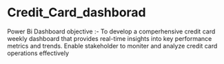 # Credit_Card_dashborad
Power Bi Dashboard
objective :- To develop a comperhensive credit card weekly dashboard that provides real-time insights into key performance metrics and trends. Enable stakeholder to moniter and analyze credit card operations effectively
